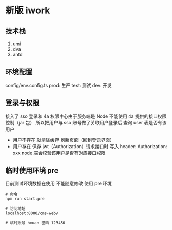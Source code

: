 # 新版 iwork

## 技术栈

1. umi
2. dva
3. antd

## 环境配置

config/env.config.ts prod: 生产 test: 测试 dev: 开发

## 登录与权限

接入了 sso 登录和 4a 权限中心由于服务端是 Node 不能使用 4a 提供的接口权限控制（jar 包） 所以把用户与 sso 账号做了关联用户登录后 查询 user 表是否有该用户

- 用户不存在 就清除缓存 刷新页面（回到登录界面）
- 用户存在 保存 jwt（Authorization）请求接口时 写入 header: Authorization: xxx node 端会校验该用户是否有对应接口权限

## 临时使用环境 pre

目前测试环境数据在使用 不能随意修改 使用 pre 环境

```
# 命令
npm run start:pre

# 访问地址
localhost:8000/cms-web/

# 临时账号 hxuan 密码 123456

```
